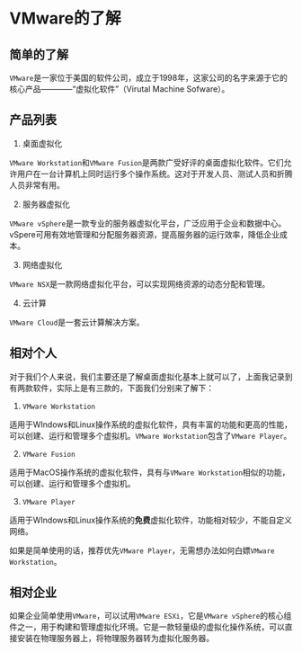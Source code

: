 # VMware的了解

## 简单的了解

`VMware`是一家位于美国的软件公司，成立于1998年，这家公司的名字来源于它的核心产品————“虚拟化软件”（Virutal Machine Sofware）。

## 产品列表

1. 桌面虚拟化

  `VMware Workstation`和`VMware Fusion`是两款广受好评的桌面虚拟化软件。它们允许用户在一台计算机上同时运行多个操作系统。这对于开发人员、测试人员和折腾人员非常有用。

2. 服务器虚拟化

  `VMware vSphere`是一款专业的服务器虚拟化平台，广泛应用于企业和数据中心。vSpere可用有效地管理和分配服务器资源，提高服务器的运行效率，降低企业成本。

3. 网络虚拟化

  `VMware NSX`是一款网络虚拟化平台，可以实现网络资源的动态分配和管理。

4. 云计算

  `VMware Cloud`是一套云计算解决方案。

## 相对个人

对于我们个人来说，我们主要还是了解桌面虚拟化基本上就可以了，上面我记录到有两款软件，实际上是有三款的，下面我们分别来了解下：

1. `VMware Workstation`

  适用于WIndows和Linux操作系统的虚拟化软件，具有丰富的功能和更高的性能，可以创建、运行和管理多个虚拟机。`VMware Workstation`包含了`VMware Player`。

2. `VMware Fusion`

  适用于MacOS操作系统的虚拟化软件，具有与`VMware Workstation`相似的功能，可以创建、运行和管理多个虚拟机。

3. `VMware Player`

  适用于WIndows和Linux操作系统的**免费**虚拟化软件，功能相对较少，不能自定义网络。

如果是简单使用的话，推荐优先`VMware Player`，无需想办法如何白嫖`VMware Workstation`。

## 相对企业

如果企业简单使用`VMware`，可以试用`VMware ESXi`，它是`VMware vSphere`的核心组件之一，用于构建和管理虚拟化环境。它是一款轻量级的虚拟化操作系统，可以直接安装在物理服务器上，将物理服务器转为虚拟化服务器。
